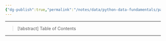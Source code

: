 ```yaml
---
{"dg-publish":true,"permalink":"/notes/data/python-data-fundamentals/pandas/indexing-and-selecting-in-data-frame/","tags":["data","python"],"created":"2025-07-15T21:26:51.558+08:00"}
---
```


---
> [!abstract] Table of Contents
---
